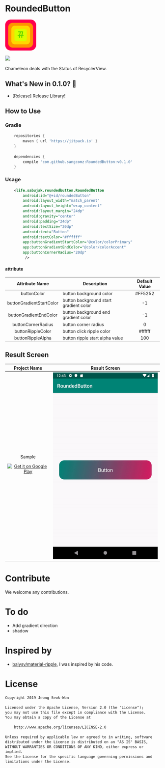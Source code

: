 
# RoundedButton 


<img src="/pic/logo.png" width = 20%> 

[![](https://jitpack.io/v/sangcomz/RoundedButton.svg)](https://jitpack.io/#sangcomz/RoundedButton)

Chameleon deals with the Status of RecyclerView.

## What's New in 0.1.0? :tada:
- [Release] Release Library!

## How to Use

### Gradle
```groovy
    repositories {
        maven { url 'https://jitpack.io' }
    }

    dependencies {
        compile 'com.github.sangcomz:RoundedButton:v0.1.0'
    }
```
### Usage
```xml
    <life.sabujak.roundedbutton.RoundedButton
        android:id="@+id/roundedButton"
        android:layout_width="match_parent"
        android:layout_height="wrap_content"
        android:layout_margin="24dp"
        android:gravity="center"
        android:padding="24dp"
        android:textSize="20dp"
        android:text="Button"
        android:textColor="#ffffff"
        app:buttonGradientStartColor="@color/colorPrimary"
        app:buttonGradientEndColor="@color/colorAccent"
        app:buttonCornerRadius="20dp"
         />
```

#### attribute

|      Attribute Name        | Description                               |    Default Value    |
|:--------------------------:|-------------------------------------------|:-------------------:|
|        buttonColor         | button background color                   |       #FF5252       |
|   buttonGradientStartColor | button background start gradient color    |         -1          |
|   buttonGradientEndColor   | button background end gradient color      |         -1          |
|       buttonCornerRadius   | button corner radius                      |          0          |
|        buttonRippleColor   | button click ripple color                 |       #ffffff       |
|      buttonRippleAlpha     | button ripple start alpha value           |         100         |



## Result Screen

| Project Name | Result Screen   |
|:---------:|---|
| Sample  <p style="float:left;"> <a href="https://play.google.com/store/apps/details?id=xyz.sangcomz.chameleonsample"> <img HEIGHT="40" WIDTH="135" alt="Get it on Google Play" src="https://play.google.com/intl/en_us/badges/images/apps/en-play-badge.png" /></a></p> |  <img src="/pic/sample.gif"> |

# Contribute
We welcome any contributions.

# To do
- Add gradient direction
- shadow

# Inspired by
 * [balysv/material-ripple](https://github.com/balysv/material-ripple), I was inspired by his code.

# License

    Copyright 2019 Jeong Seok-Won

    Licensed under the Apache License, Version 2.0 (the "License");
    you may not use this file except in compliance with the License.
    You may obtain a copy of the License at

        http://www.apache.org/licenses/LICENSE-2.0

    Unless required by applicable law or agreed to in writing, software
    distributed under the License is distributed on an "AS IS" BASIS,
    WITHOUT WARRANTIES OR CONDITIONS OF ANY KIND, either express or implied.
    See the License for the specific language governing permissions and
    limitations under the License.
